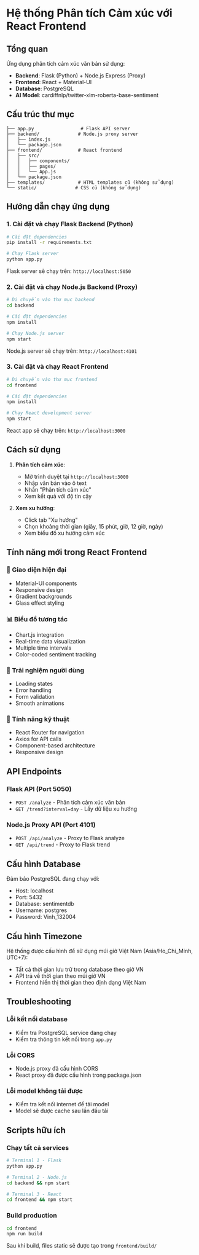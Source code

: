 # Hệ thống Phân tích Cảm xúc với React Frontend

## Tổng quan
Ứng dụng phân tích cảm xúc văn bản sử dụng:
- **Backend**: Flask (Python) + Node.js Express (Proxy)
- **Frontend**: React + Material-UI
- **Database**: PostgreSQL
- **AI Model**: cardiffnlp/twitter-xlm-roberta-base-sentiment

## Cấu trúc thư mục
```
├── app.py                 # Flask API server
├── backend/              # Node.js proxy server
│   ├── index.js
│   └── package.json
├── frontend/             # React frontend
│   ├── src/
│   │   ├── components/
│   │   ├── pages/
│   │   └── App.js
│   └── package.json
├── templates/            # HTML templates cũ (không sử dụng)
└── static/              # CSS cũ (không sử dụng)
```

## Hướng dẫn chạy ứng dụng

### 1. Cài đặt và chạy Flask Backend (Python)
```bash
# Cài đặt dependencies
pip install -r requirements.txt

# Chạy Flask server
python app.py
```
Flask server sẽ chạy trên: `http://localhost:5050`

### 2. Cài đặt và chạy Node.js Backend (Proxy)
```bash
# Di chuyển vào thư mục backend
cd backend

# Cài đặt dependencies
npm install

# Chạy Node.js server
npm start
```
Node.js server sẽ chạy trên: `http://localhost:4101`

### 3. Cài đặt và chạy React Frontend
```bash
# Di chuyển vào thư mục frontend
cd frontend

# Cài đặt dependencies
npm install

# Chạy React development server
npm start
```
React app sẽ chạy trên: `http://localhost:3000`

## Cách sử dụng

1. **Phân tích cảm xúc**:
   - Mở trình duyệt tại `http://localhost:3000`
   - Nhập văn bản vào ô text
   - Nhấn "Phân tích cảm xúc"
   - Xem kết quả với độ tin cậy

2. **Xem xu hướng**:
   - Click tab "Xu hướng"
   - Chọn khoảng thời gian (giây, 15 phút, giờ, 12 giờ, ngày)
   - Xem biểu đồ xu hướng cảm xúc

## Tính năng mới trong React Frontend

### 🎨 Giao diện hiện đại
- Material-UI components
- Responsive design
- Gradient backgrounds
- Glass effect styling

### 📊 Biểu đồ tương tác
- Chart.js integration
- Real-time data visualization
- Multiple time intervals
- Color-coded sentiment tracking

### 🚀 Trải nghiệm người dùng
- Loading states
- Error handling
- Form validation
- Smooth animations

### 🔧 Tính năng kỹ thuật
- React Router for navigation
- Axios for API calls
- Component-based architecture
- Responsive design

## API Endpoints

### Flask API (Port 5050)
- `POST /analyze` - Phân tích cảm xúc văn bản
- `GET /trend?interval=day` - Lấy dữ liệu xu hướng

### Node.js Proxy API (Port 4101)
- `POST /api/analyze` - Proxy to Flask analyze
- `GET /api/trend` - Proxy to Flask trend

## Cấu hình Database
Đảm bảo PostgreSQL đang chạy với:
- Host: localhost
- Port: 5432
- Database: sentimentdb
- Username: postgres
- Password: Vinh_132004

## Cấu hình Timezone
Hệ thống được cấu hình để sử dụng múi giờ Việt Nam (Asia/Ho_Chi_Minh, UTC+7):
- Tất cả thời gian lưu trữ trong database theo giờ VN
- API trả về thời gian theo múi giờ VN
- Frontend hiển thị thời gian theo định dạng Việt Nam

## Troubleshooting

### Lỗi kết nối database
- Kiểm tra PostgreSQL service đang chạy
- Kiểm tra thông tin kết nối trong `app.py`

### Lỗi CORS
- Node.js proxy đã cấu hình CORS
- React proxy đã được cấu hình trong package.json

### Lỗi model không tải được
- Kiểm tra kết nối internet để tải model
- Model sẽ được cache sau lần đầu tải

## Scripts hữu ích

### Chạy tất cả services
```bash
# Terminal 1 - Flask
python app.py

# Terminal 2 - Node.js
cd backend && npm start

# Terminal 3 - React
cd frontend && npm start
```

### Build production
```bash
cd frontend
npm run build
```

Sau khi build, files static sẽ được tạo trong `frontend/build/`
